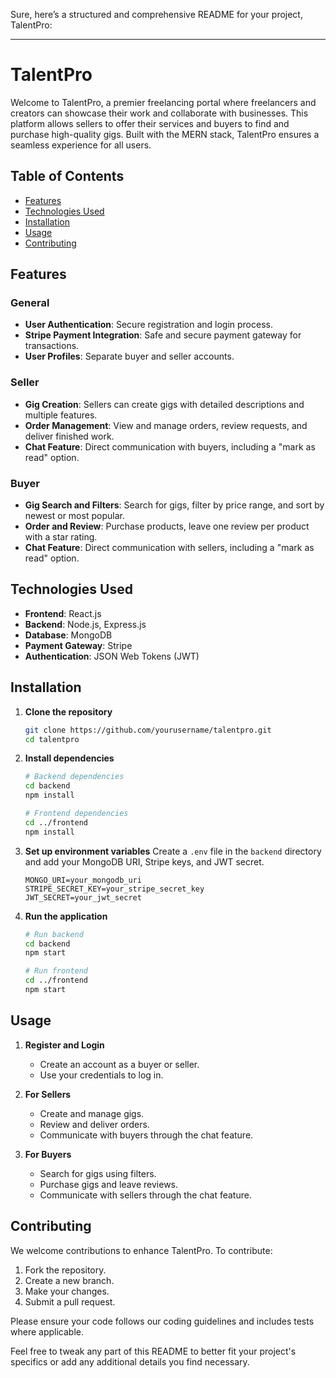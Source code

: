 Sure, here’s a structured and comprehensive README for your project, TalentPro:

---

# TalentPro

Welcome to TalentPro, a premier freelancing portal where freelancers and creators can showcase their work and collaborate with businesses. This platform allows sellers to offer their services and buyers to find and purchase high-quality gigs. Built with the MERN stack, TalentPro ensures a seamless experience for all users.

## Table of Contents
- [Features](#features)
- [Technologies Used](#technologies-used)
- [Installation](#installation)
- [Usage](#usage)
- [Contributing](#contributing)

## Features

### General
- **User Authentication**: Secure registration and login process.
- **Stripe Payment Integration**: Safe and secure payment gateway for transactions.
- **User Profiles**: Separate buyer and seller accounts.

### Seller
- **Gig Creation**: Sellers can create gigs with detailed descriptions and multiple features.
- **Order Management**: View and manage orders, review requests, and deliver finished work.
- **Chat Feature**: Direct communication with buyers, including a "mark as read" option.

### Buyer
- **Gig Search and Filters**: Search for gigs, filter by price range, and sort by newest or most popular.
- **Order and Review**: Purchase products, leave one review per product with a star rating.
- **Chat Feature**: Direct communication with sellers, including a "mark as read" option.

## Technologies Used
- **Frontend**: React.js
- **Backend**: Node.js, Express.js
- **Database**: MongoDB
- **Payment Gateway**: Stripe
- **Authentication**: JSON Web Tokens (JWT)

## Installation

1. **Clone the repository**
   ```bash
   git clone https://github.com/yourusername/talentpro.git
   cd talentpro
   ```

2. **Install dependencies**
   ```bash
   # Backend dependencies
   cd backend
   npm install

   # Frontend dependencies
   cd ../frontend
   npm install
   ```

3. **Set up environment variables**
   Create a `.env` file in the `backend` directory and add your MongoDB URI, Stripe keys, and JWT secret.

   ```env
   MONGO_URI=your_mongodb_uri
   STRIPE_SECRET_KEY=your_stripe_secret_key
   JWT_SECRET=your_jwt_secret
   ```

4. **Run the application**
   ```bash
   # Run backend
   cd backend
   npm start

   # Run frontend
   cd ../frontend
   npm start
   ```

## Usage

1. **Register and Login**
   - Create an account as a buyer or seller.
   - Use your credentials to log in.

2. **For Sellers**
   - Create and manage gigs.
   - Review and deliver orders.
   - Communicate with buyers through the chat feature.

3. **For Buyers**
   - Search for gigs using filters.
   - Purchase gigs and leave reviews.
   - Communicate with sellers through the chat feature.

## Contributing

We welcome contributions to enhance TalentPro. To contribute:

1. Fork the repository.
2. Create a new branch.
3. Make your changes.
4. Submit a pull request.

Please ensure your code follows our coding guidelines and includes tests where applicable.

Feel free to tweak any part of this README to better fit your project's specifics or add any additional details you find necessary.
